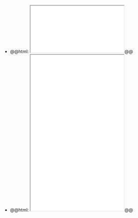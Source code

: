 - @@html: <iframe src="file:///Users/imran/Makefile"></iframe>@@
- @@html: <iframe src="file:///Users/imran/projects/digital-garden/.vscode/auto-git-pull-push.sh" height="500px"></iframe>@@